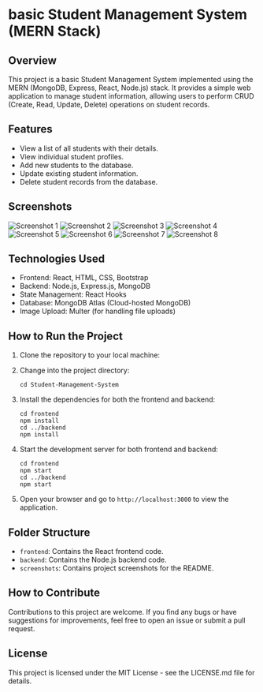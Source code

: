 # basic Student Management System (MERN Stack)

## Overview

This project is a basic Student Management System implemented using the MERN (MongoDB, Express, React, Node.js) stack. It provides a simple web application to manage student information, allowing users to perform CRUD (Create, Read, Update, Delete) operations on student records.

## Features

- View a list of all students with their details.
- View individual student profiles.
- Add new students to the database.
- Update existing student information.
- Delete student records from the database.

## Screenshots

![Screenshot 1](/screenshots/screenshot1.jpg)
![Screenshot 2](/screenshots/screenshot2.jpg)
![Screenshot 3](/screenshots/screenshot3.jpg)
![Screenshot 4](/screenshots/screenshot4.jpg)
![Screenshot 5](/screenshots/screenshot5.jpg)
![Screenshot 6](/screenshots/screenshot6.jpg)
![Screenshot 7](/screenshots/screenshot7.jpg)
![Screenshot 8](/screenshots/screenshot8.jpg)

## Technologies Used

- Frontend: React, HTML, CSS, Bootstrap
- Backend: Node.js, Express.js, MongoDB
- State Management: React Hooks
- Database: MongoDB Atlas (Cloud-hosted MongoDB)
- Image Upload: Multer (for handling file uploads)

## How to Run the Project

1. Clone the repository to your local machine:
   
2. Change into the project directory:
   ```
   cd Student-Management-System
   ```

3. Install the dependencies for both the frontend and backend:
   ```
   cd frontend
   npm install
   cd ../backend
   npm install
   ```

4. Start the development server for both frontend and backend:
   ```
   cd frontend
   npm start
   cd ../backend
   npm start
   ```

5. Open your browser and go to `http://localhost:3000` to view the application.

## Folder Structure

- `frontend`: Contains the React frontend code.
- `backend`: Contains the Node.js backend code.
- `screenshots`: Contains project screenshots for the README.

## How to Contribute

Contributions to this project are welcome. If you find any bugs or have suggestions for improvements, feel free to open an issue or submit a pull request.

## License

This project is licensed under the MIT License - see the LICENSE.md file for details.
